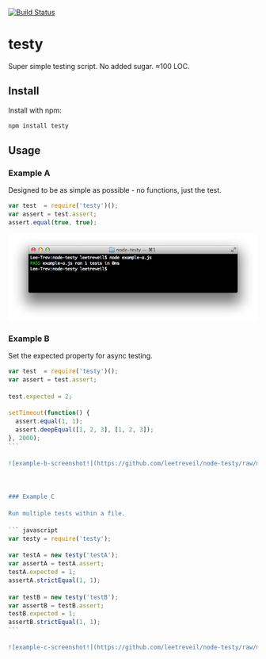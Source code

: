 [![Build Status](https://secure.travis-ci.org/leetreveil/node-testy.png)](http://travis-ci.org/leetreveil/node-testy)

# testy

Super simple testing script. No added sugar. ≈100 LOC.


## Install

Install with npm:

``` bash
npm install testy
```

## Usage

### Example A

Designed to be as simple as possible - no functions, just the test.

``` javascript
var test  = require('testy')();
var assert = test.assert;
assert.equal(true, true);
```

![example-a-screenshot!](https://github.com/leetreveil/node-testy/raw/master/example-a.png)


### Example B

Set the expected property for async testing.

```` javascript
var test  = require('testy')();
var assert = test.assert;

test.expected = 2;

setTimeout(function() {
  assert.equal(1, 1);
  assert.deepEqual([1, 2, 3], [1, 2, 3]);
}, 2000);
```

![example-b-screenshot!](https://github.com/leetreveil/node-testy/raw/master/example-b.png)



### Example C

Run multiple tests within a file.

``` javascript
var testy = require('testy');

var testA = new testy('testA');
var assertA = testA.assert;
testA.expected = 1;
assertA.strictEqual(1, 1);

var testB = new testy('testB');
var assertB = testB.assert;
testB.expected = 1;
assertB.strictEqual(1, 1);
```

![example-c-screenshot!](https://github.com/leetreveil/node-testy/raw/master/example-c.png)